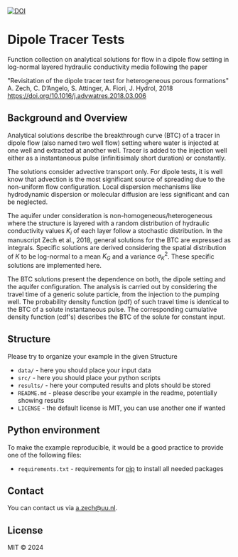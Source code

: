 [![DOI](https://zenodo.org/badge/645850928.svg)](https://zenodo.org/doi/10.5281/zenodo.12608026)

# Dipole Tracer Tests

Function collection on analytical solutions for flow in a dipole flow setting 
in log-normal layered hydraulic conductivity media following the paper 

"Revisitation of the dipole tracer test for heterogeneous porous formations"
A. Zech, C. D’Angelo, S. Attinger, A. Fiori, J. Hydrol, 2018
https://doi.org/10.1016/j.advwatres.2018.03.006

## Background and Overview 

Analytical solutions describe the breakthrough curve (BTC) of a tracer in 
dipole flow (also named two well flow) setting  where water is injected at one
well and extracted at another well. Tracer is added to the injection well either
as a instantaneous pulse (infinitisimaly short duration) or constantly. 

The solutions consider advective transport only. For dipole tests, it is well 
know that advection is the most significant source of spreading due to the 
non-uniform flow configuration. Local dispersion mechanisms like hydrodynamic 
dispersion or molecular diffusion are less significant and can be neglected.

The aquifer under consideration is non-homogeneous/heterogeneous where the structure
is layered with a random distribution of hydraulic conductivity values $K_i$ of each
layer follow a stochastic distribution. In the manuscript Zech et al., 2018, 
general solutions for the BTC are expressed as integrals. Specific solutions
are derived considering the spatial distribution of $K$ to be log-normal to a 
mean $K_G$ and a variance $\sigma_K^2$. These specific solutions are implemented here.

The BTC solutions present the dependence on both, the dipole setting and the 
aquifer configuration. The analysis is carried out by considering the travel 
time of a generic solute particle, from the injection to the pumping well. 
The probability density function (pdf) of such travel time is identical 
to the BTC of a solute instantaneous pulse. The corresponding cumulative 
density function (cdf's) describes the BTC of the solute for constant input. 
                                            
## Structure

Please try to organize your example in the given Structure
- `data/` - here you should place your input data
- `src/` - here you should place your python scripts
- `results/` - here your computed results and plots should be stored
- `README.md` - please describe your example in the readme, potentially showing results
- `LICENSE` - the default license is MIT, you can use another one if wanted


## Python environment

To make the example reproducible, it would be a good practice to provide one of
the following files:
- `requirements.txt` - requirements for [pip](https://pip.pypa.io/en/stable/user_guide/#requirements-files) to install all needed packages


## Contact

You can contact us via a.zech@uu.nl.


## License

MIT © 2024
